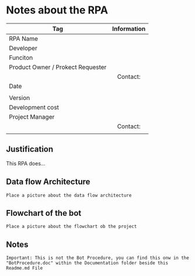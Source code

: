 # Notes about the RPA

| Tag | Information | 
| --- | :-: |
| RPA Name |  |
| Developer |  |
| Funciton |  |
| Product Owner / Prokect Requester |  |
|  | Contact: |
| Date |  |
|  |  |
| Version |  |
| Development cost |  |
| Project Manager |  |
|  | Contact: |
|  |  |


## Justification

This RPA does...


## Data flow Architecture

```
Place a picture about the data flow architecture
```

## Flowchart of the bot

```
Place a picture about the flowchart ob the project
```

## Notes

```
Important: This is not the Bot Procedure, you can find this onw in the "BotProcedure.doc" within the Documentation folder beside this Readme.md File
```










